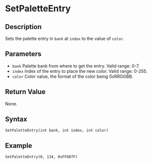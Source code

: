 # SetPaletteEntry

## Description
Sets the palette entry in `bank` at `index` to the value of `color`.

## Parameters
- `bank`
Palette bank from where to get the entry. Valid range: 0-7.
- `index`
Index of the entry to place the new color. Valid range: 0-255.
- `color`
Color value, the format of the color being 0xRRGGBB.

## Return Value
None.

## Syntax
```
SetPaletteEntry(int bank, int index, int color)
```

## Example
```
SetPaletteEntry(0, 134, 0xFF607F)
```